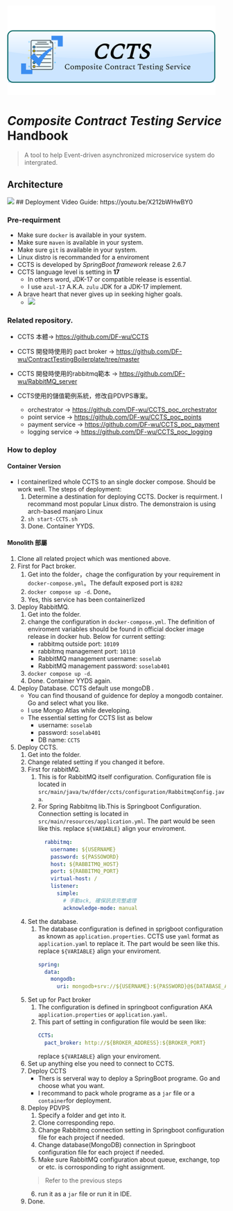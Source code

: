 <img src="/imgs/logo.svg" width="480">

# *Composite Contract Testing Service* Handbook
> A tool to help Event-driven asynchronized microservice system do intergrated. 

## Architecture
<img src="/imgs/architecture.svg" width="480">
## Deployment
Video Guide: https://youtu.be/X212bWHwBY0

### Pre-requirment
+ Make sure `docker` is available in your system.
+ Make sure `maven` is available in your system.
+ Make sure `git` is available in your system.
+ Linux distro is recommanded for a enviroment
+ CCTS is developed by *SpringBoot framework* release 2.6.7
+ CCTS language level is setting in **17**
    + In others word, JDK-17 or compatible release is essential.
    + I use `azul-17` A.K.A. `zulu` JDK for a JDK-17 implement.
+ A brave heart that never gives up in seeking higher goals.
    + ![](https://media.giphy.com/media/lgcUUCXgC8mEo/giphy.gif)

### Related repository.
+ CCTS 本體$\rightarrow$  https://github.com/DF-wu/CCTS
+ CCTS 開發時使用的 pact broker $\rightarrow$  https://github.com/DF-wu/ContractTestingBoilerplate/tree/master

+ CCTS 開發時使用的rabbitmq範本  $\rightarrow$ https://github.com/DF-wu/RabbitMQ_server

+ CCTS使用的儲值範例系統，修改自PDVPS專案。
    + orchestrator $\rightarrow$ https://github.com/DF-wu/CCTS_poc_orchestrator
    + point service $\rightarrow$ https://github.com/DF-wu/CCTS_poc_points
    + payment service $\rightarrow$ https://github.com/DF-wu/CCTS_poc_payment
    + logging service $\rightarrow$ https://github.com/DF-wu/CCTS_poc_logging

### How to deploy
#### Container Version
+ I containerlized whole CCTS to an single docker compose. Should be work well. The steps of deployment:
    1. Determine a destination for deploying CCTS. Docker is requirment. I recommand most popular Linux distro. The demonstraion is using arch-based manjaro Linux
    2. `sh start-CCTS.sh`
    3. Done. Container YYDS.


#### Monolith 部屬
1. Clone all related project which was mentioned above.
2. First for Pact broker.
    1. Get into the folder，chage the configuration by your requirement in `docker-compose.yml`。The default exposed port is `8282`
    3. `docker compose up -d`. Done。
    4. Yes, this service has been containerlized
3. Deploy RabbitMQ.
    1. Get into the folder.
    2. change the configuration in `docker-compose.yml`. The definition of enviroment variables should be found in official docker image release in docker hub. Below for current setting:
        +  rabbitmq outside port: `10109`
        +  rabbitmq management port: `10110`
        +  RabbitMQ management username: `soselab`
        +  RabbitMQ management password: `soselab401`
    3. `docker compose up -d`.
    4. Done. Container YYDS again.
4. Deploy Database. CCTS default use mongoDB .
    + You can find thousand of guidence for deploy a mongodb container. Go and select what you like.
    + I use Mongo Atlas while developing.
    + The essential setting for CCTS list as below
        + username: `soselab`
        + password: `soselab401`
        + DB name: `CCTS`
5. Deploy CCTS.
    1. Get into the folder.
    2. Change related setting if you changed it before.
    3. First for rabbitMQ.
        1. This is for RabbitMQ itself configuration. Configuration file is located in `src/main/java/tw/dfder/ccts/configuration/RabbitmqConfig.java`. 
        2. For Spring Rabbitmq lib.This is Springboot Configuration. Connection setting is located in `src/main/resources/application.yml`. The part would be seen like this.
             replace `${VARIABLE}` align your enviroment.
            ```yaml
              rabbitmq:
                username: ${USERNAME}
                password: ${PASSOWORD}
                host: ${RABBITMQ_HOST}
                port: ${RABBITMQ_PORT}
                virtual-host: /
                listener:
                  simple:
                    # 手動ack, 確保訊息完整處理
                    acknowledge-mode: manual
            ```
    4. Set the database.
        1. The database configuration is defined in sprigboot configuration as known as `application.properties`. CCTS use `yaml` format as `application.yaml` to replace it. The part would be seen like this.
            replace `${VARIABLE}` align your enviroment.
            ```yaml
            spring:
              data:
                mongodb:
                  uri: mongodb+srv://${USERNAME}:${PASSWORD}@${DATABASE_ADDRESS}/CCTS?retryWrites=true&w=majority
            ```
    5. Set up for Pact broker
        1. The configuration is defined in springboot configuration AKA `application.properties` or `application.yaml`.
        2. This part of setting in configuration file would be seen like:
            ```yaml
            CCTS:
              pact_broker: http://${BROKER_ADDRESS}:${BROKER_PORT}
            ```
            replace `${VARIABLE}` align your enviroment.
    6. Set up anything else you need to connect to CCTS.
    7. Deploy CCTS
        + Thers is serveral way to deploy a SpringBoot programe. Go and choose what you want.
        + I recommand to pack whole programe as a `jar` file or a `container`for deployment.
    8. Deploy PDVPS
        1. Specify a folder and get into it.
        2. Clone corresponding repo.
        3. Change Rabbitmq connection setting in Springboot configuration file for each project if needed.
        4. Change database(MongoDB) connection in Springboot configuration file for each project if needed.
        5. Make sure  RabbitMQ configuration about queue, exchange, top or etc. is corrosponding to right assignment.
        > Refer to the previous steps
        6. run it as a `jar` file or run it in IDE.
    9. Done.

